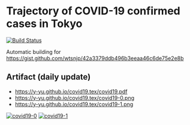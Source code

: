 Trajectory of COVID-19 confirmed cases in Tokyo
=================================================

[![Build Status](https://travis-ci.com/y-yu/covid19.tex.svg?branch=master)](https://travis-ci.com/y-yu/covid19.tex)

Automatic building for https://gist.github.com/wtsnjp/42a3379ddb496b3eeaa46c6de75e2e8b

## Artifact (daily update)

- https://y-yu.github.io/covid19.tex/covid19.pdf
- https://y-yu.github.io/covid19.tex/covid19-0.png
- https://y-yu.github.io/covid19.tex/covid19-1.png

[![covid19-0](https://y-yu.github.io/covid19.tex/covid19-0.png)](https://y-yu.github.io/covid19.tex/covid19-0.png)
[![covid19-1](https://y-yu.github.io/covid19.tex/covid19-1.png)](https://y-yu.github.io/covid19.tex/covid19-1.png)
